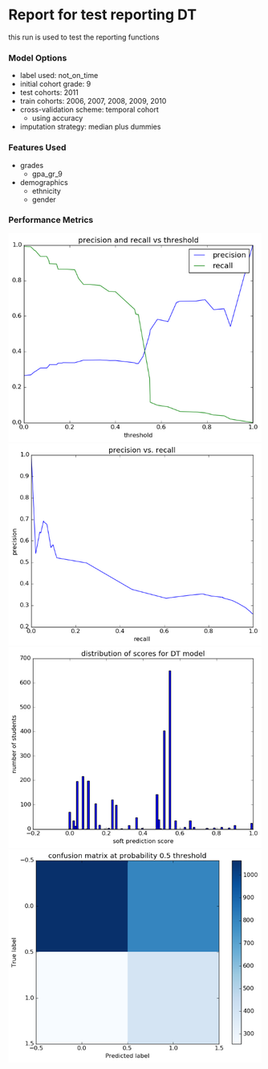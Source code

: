 # Report for test reporting DT
this run is used to test the reporting functions

### Model Options
* label used: not_on_time
* initial cohort grade: 9
* test cohorts: 2011
* train cohorts: 2006, 2007, 2008, 2009, 2010
* cross-validation scheme: temporal cohort
	 * using accuracy
* imputation strategy: median plus dummies

### Features Used
* grades
	 * gpa_gr_9
* demographics
	 * ethnicity
	 * gender

### Performance Metrics
![test_reporting_DT_precision_recall.png](test_reporting_DT_precision_recall.png)
![test_reporting_DT_pr_vs_threshold.png](test_reporting_DT_pr_vs_threshold.png)
![test_reporting_DT_score_dist.png](test_reporting_DT_score_dist.png)
![test_reporting_DT_confusion_mat_0.5.png](test_reporting_DT_confusion_mat_0.5.png)
